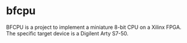 # bfcpu
BFCPU is a project to implement a miniature 8-bit CPU on a Xilinx FPGA. The specific target device is a Digilent Arty S7-50.
